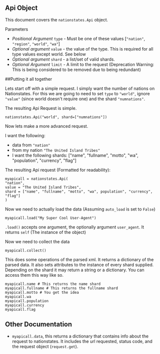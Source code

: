 Api Object
---

This document covers the `nationstates.Api` object. 


Parameters

* *Positional Argument* `type` - Must be one of these values [`"nation"`, `"region"`, `"world"`, `"wa"`]
* *Optional argument* `value` - the value of the type. This is required for all type values except world. See below 
* *Optional argument* `shard` - a list/set of valid shards.
* *Optional Argument* `limit` - A limit to the request (Deprecation Warning: This is being considered to be removed due to being redundant)


##Putting it all together

Lets start off with a simple request. I simply want the number of nations on Nationstates. For this we are going to need to set `type` to `"world"`, ignore `"value"` (since world doesn't require one) and the shard `"numnations"`.

The resulting Api Request is simple.

    nationstates.Api("world", shard=["numnations"])

Now lets make a more advanced request.

I want the following:

- data from `"nation"`
- from my nation `"The United Island Tribes"`
- I want the following shards: ["name", "fullname", "motto", "wa", "population", "currency", "flag"]


The resulting Api request (Formatted for readability):

    myapicall = nationstates.Api(
    "nation",
    value = "The United Island Tribes",
    shard = ["name", "fullname", "motto", "wa", population", "currency", "flag"]
    )

Now we need to actually load the data (Assuming `auto_load` is set to `False`)

    myapicall.load("My Super Cool User-Agent")

`.load()` accepts one argument, the optionally argument `user_agent`. It returns `self` (The instance of the object)

Now we need to collect the data

    myapicall.collect()

This does some operations of the parsed xml. It returns a dictionary of the parsed data. It also sets attributes to the instance of every shard supplied. Depending on the shard it may return a string or a dictionary. You can access them this way like so.

    myapicall.name # This returns the name shard
    myapicall.fullname # This returns the fullname shard
    myapicall.motto # You get the idea
    myapicall.wa
    myapicall.population
    myapicall.currency
    myapicall.flag

Other Documentation
---

* `myapicall.data`, this returns a dictionary that contains info about the request to nationstates. It includes the url requested, status code, and the request object (`request.get`).

